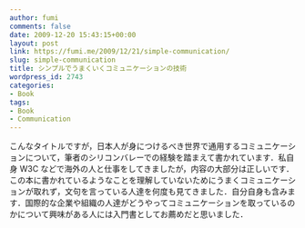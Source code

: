 ```yaml
---
author: fumi
comments: false
date: 2009-12-20 15:43:15+00:00
layout: post
link: https://fumi.me/2009/12/21/simple-communication/
slug: simple-communication
title: シンプルでうまくいくコミュニケーションの技術
wordpress_id: 2743
categories:
- Book
tags:
- Book
- Communication
---
```


こんなタイトルですが，日本人が身につけるべき世界で通用するコミュニケーションについて，筆者のシリコンバレーでの経験を踏まえて書かれています．私自身 W3C などで海外の人と仕事をしてきましたが，内容の大部分は正しいです．この本に書かれているようなことを理解していないためにうまくコミュニケーションが取れず，文句を言っている人達を何度も見てきました．自分自身も含みます．国際的な企業や組織の人達がどうやってコミュニケーションを取っているのかについて興味がある人には入門書としてお薦めだと思いました．
